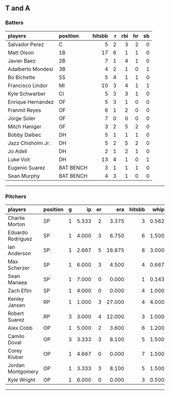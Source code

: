 ## T and A

### Batters

 
|players           |position  | hitsbb|  r| rbi| hr| sb| 
|:-----------------|:---------|------:|--:|---:|--:|--:| 
|Salvador Perez    |C         |      5|  2|   3|  2|  0| 
|Matt Olson        |1B        |     17|  6|   1|  1|  0| 
|Javier Baez       |2B        |      7|  1|   4|  1|  0| 
|Adalberto Mondesi |3B        |      4|  2|   1|  0|  1| 
|Bo Bichette       |SS        |      5|  4|   1|  1|  0| 
|Francisco Lindor  |MI        |     10|  3|   4|  1|  1| 
|Kyle Schwarber    |CI        |      5|  3|   3|  1|  0| 
|Enrique Hernandez |OF        |      5|  3|   1|  0|  0| 
|Franmil Reyes     |OF        |      6|  1|   2|  0|  0| 
|Jorge Soler       |OF        |      7|  0|   0|  0|  0| 
|Mitch Haniger     |OF        |      3|  2|   5|  2|  0| 
|Bobby Dalbec      |DH        |      5|  1|   1|  1|  0| 
|Jazz Chisholm Jr. |DH        |      5|  2|   5|  2|  0| 
|Jo Adell          |DH        |      2|  1|   2|  1|  0| 
|Luke Voit         |DH        |     13|  4|   1|  0|  1| 
|Eugenio Suarez    |BAT BENCH |      3|  1|   1|  1|  0| 
|Sean Murphy       |BAT BENCH |      4|  3|   1|  0|  0| 


* * *

### Pitchers

 
|players           |position |  g|    ip| er|    era| hitsbb|  whip| so|  w| sv| 
|:-----------------|:--------|--:|-----:|--:|------:|------:|-----:|--:|--:|--:| 
|Charlie Morton    |SP       |  1| 5.333|  2|  3.375|      3| 0.562|  5|  1|  0| 
|Eduardo Rodriguez |SP       |  1| 4.000|  3|  6.750|      6| 1.500|  2|  0|  0| 
|Ian Anderson      |SP       |  1| 2.667|  5| 16.875|      8| 3.000|  1|  0|  0| 
|Max Scherzer      |SP       |  1| 6.000|  3|  4.500|      4| 0.667|  6|  1|  0| 
|Sean Manaea       |SP       |  1| 7.000|  0|  0.000|      1| 0.143|  7|  1|  0| 
|Zach Eflin        |SP       |  1| 4.000|  0|  0.000|      4| 1.000|  3|  0|  0| 
|Kenley Jansen     |RP       |  1| 1.000|  3| 27.000|      4| 4.000|  1|  0|  0| 
|Robert Suarez     |RP       |  3| 3.000|  4| 12.000|      3| 1.000|  4|  0|  0| 
|Alex Cobb         |OP       |  1| 5.000|  2|  3.600|      6| 1.200| 10|  1|  0| 
|Camilo Doval      |OP       |  3| 3.333|  3|  8.100|      5| 1.500|  2|  0|  0| 
|Corey Kluber      |OP       |  1| 4.667|  0|  0.000|      7| 1.500|  5|  0|  0| 
|Jordan Montgomery |OP       |  1| 3.333|  3|  8.100|      5| 1.500|  4|  0|  0| 
|Kyle Wright       |OP       |  1| 6.000|  0|  0.000|      3| 0.500|  6|  1|  0| 


* * *


